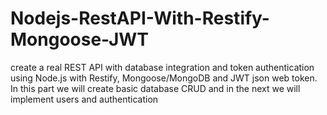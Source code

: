 # Nodejs-RestAPI-With-Restify-Mongoose-JWT
create a real REST API with database integration and token authentication using Node.js with Restify, Mongoose/MongoDB and JWT json web token. In this part we will create basic database CRUD and in the next we will implement users and authentication
